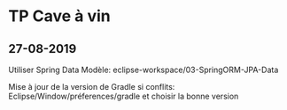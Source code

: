 # TP Cave à vin
## 27-08-2019

Utiliser Spring Data
Modèle: eclipse-workspace/03-SpringORM-JPA-Data

Mise à jour de la version de Gradle si conflits:
Eclipse/Window/préferences/gradle et choisir la bonne version
